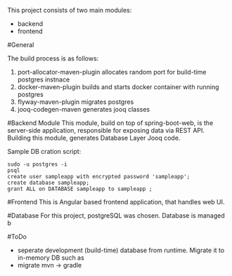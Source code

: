 This project consists of two main modules:

- backend
- frontend

#General

The build process is as follows:
1. port-allocator-maven-plugin allocates random port for build-time postgres instnace
2. docker-maven-plugin builds and starts docker container with running postgres
3. flyway-maven-plugin migrates postgres
4. jooq-codegen-maven generates jooq classes
 

#Backend Module
This module, build on top of spring-boot-web, is the server-side application, responsible for exposing data via REST API.
Building this module, generates Database Layer Jooq code.


Sample DB cration script:
```shell script
sudo -u postgres -i
psql
create user sampleapp with encrypted password 'sampleapp';
create database sampleapp;
grant ALL on DATABASE sampleapp to sampleapp ;
```

#Frontend
This is Angular based frontend application, that handles web UI.

#Database
For this project, postgreSQL was chosen.
Database is managed b

#ToDo
- seperate development (build-time) database from runtime. Migrate it to in-memory DB such as  
- migrate mvn -> gradle